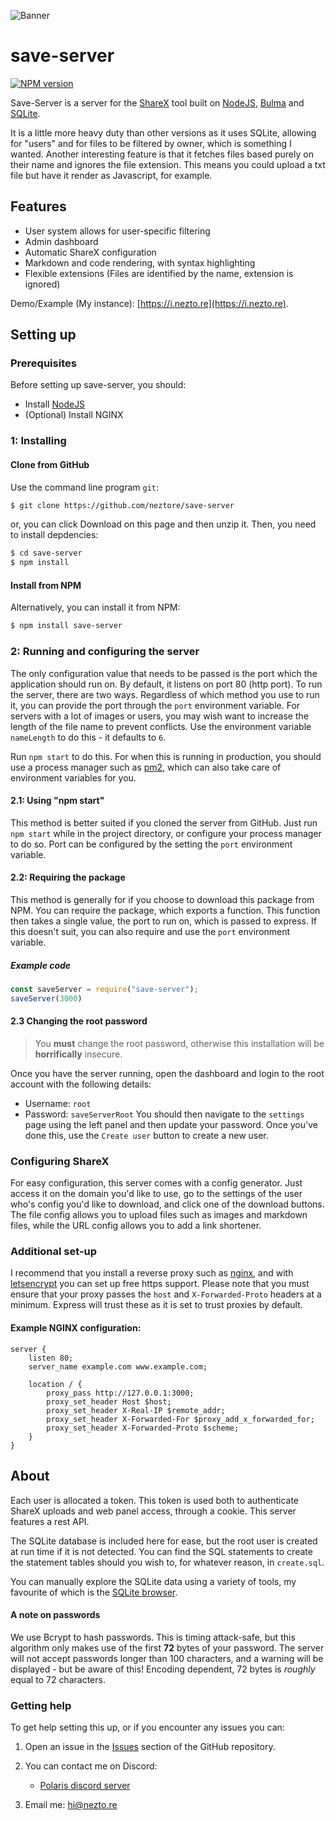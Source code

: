 ![Banner](https://i.imgur.com/3u9rTNm.png)

# save-server
<a href="https://npmjs.org/package/save-server" title="View this project on NPM" rel="nofollow"><img src="https://img.shields.io/npm/v/save-server.svg" alt="NPM version"></a>

Save-Server is a server for the [ShareX](https://getsharex.com/) tool built on [NodeJS](https://nodejs.org/en/), [Bulma](https://bulma.io) and [SQLite](https://sqlite.org/).

It is a little more heavy duty than other versions as it uses SQLite, allowing for "users" and for files to be filtered by owner, which is something I wanted.
Another interesting feature is that it fetches files based purely on their name and ignores the file extension. This means you could upload a txt file but have it render as Javascript, for example. 

## Features
- User system allows for user-specific filtering
- Admin dashboard
- Automatic ShareX configuration
- Markdown and code rendering, with syntax highlighting
- Flexible extensions (Files are identified by the name, extension is ignored)

Demo/Example (My instance): [https://i.nezto.re](https://i.nezto.re).

## Setting up
### Prerequisites
Before setting up save-server, you should:
- Install [NodeJS](https://nodejs.org/en/)
- (Optional) Install NGINX

### 1: Installing

#### Clone from GitHub
Use the command line program `git`:
```bash
$ git clone https://github.com/neztore/save-server
```
or, you can click Download on this page and then unzip it.
Then, you need to install depdencies:
```bash
$ cd save-server
$ npm install
```

#### Install from NPM
Alternatively, you can install it from NPM:
```bash
$ npm install save-server
```


### 2: Running and configuring the server
The only configuration value that needs to be passed is the port which the application should run on. By default, it listens on port 80 (http port).
To run the server, there are two ways. Regardless of which method you use to run it, you can provide the port through the `port` environment variable.
For servers with a lot of images or users, you may wish want to increase the length of the file name to prevent conflicts. Use the environment variable `nameLength` to do this - it defaults to `6`.

Run `npm start` to do this. For when this is running in production, you should use a process manager such as [pm2](https://pm2.keymetrics.io/), which can also take care of environment variables for you.

#### 2.1: Using "npm start"
This method is better suited if you cloned the server from GitHub. Just run `npm start` while in the project directory, or configure your process manager to do so.
Port can be configured by the setting the `port` environment variable.

#### 2.2:  Requiring the package
This method is generally for if you choose to download this package from NPM. You can require the package, which exports a function.
This function then takes a single value, the port to run on, which is passed to express. If this doesn't suit, you can also require and use the `port` environment variable.

##### Example code
```js
const saveServer = require("save-server");
saveServer(3000)
```

#### 2.3 Changing the root password
> You **must** change the root password, otherwise this installation will be **horrifically** insecure.

Once you have the server running, open the dashboard and login to the root account with the following details:
- Username: `root`
- Password: `saveServerRoot`
You should then navigate to the `settings` page using the left panel and then update your password.
Once you've done this, use the `Create user` button to create a new user.

### Configuring ShareX
For easy configuration, this server comes with a config generator. Just access it on the domain you'd like to use, go to the settings of the user who's config you'd like to download, and click one of the download buttons.
The file config allows you to upload files such as images and markdown files, while the URL config allows you to add a link shortener.

### Additional set-up
I recommend that you install a reverse proxy such as [nginx](https://www.nginx.com/), and with [letsencrypt](https://letsencrypt.org/) you can set up free https support.
Please note that you must ensure that your proxy passes the `host` and `X-Forwarded-Proto` headers at a minimum. Express will trust these as it is set to trust proxies by default.

#### Example NGINX configuration:

    server {
        listen 80;
        server_name example.com www.example.com;
    
        location / {
            proxy_pass http://127.0.0.1:3000;
            proxy_set_header Host $host;
            proxy_set_header X-Real-IP $remote_addr;
            proxy_set_header X-Forwarded-For $proxy_add_x_forwarded_for;
            proxy_set_header X-Forwarded-Proto $scheme;
        }
    }
## About
Each user is allocated a token. This token is used both to authenticate ShareX uploads and web panel access, through a cookie. This server features a rest API.

The SQLite database is included here for ease, but the root user is created at run time if it is not detected. You can find the SQL statements to create the statement tables should you wish to, for whatever reason, in `create.sql`.  

You can manually explore the SQLite data using a variety of tools, my favourite of which is the [SQLite browser](https://sqlitebrowser.org/).

#### A note on passwords
We use Bcrypt to hash passwords. This is timing attack-safe, but this algorithm only makes use of the first **72** bytes of your password.
The server will not accept passwords longer than 100 characters, and a warning will be displayed - but be aware of this! Encoding dependent, 72 bytes is *roughly* equal to 72 characters.

### Getting help
To get help setting this up, or if you encounter any issues you can:
1. Open an issue in the [Issues](https://github.com/Neztore/Save-Server) section of the GitHub repository.
2. You can contact me on Discord:
    - [Polaris discord server](https://discord.gg/QevWabU)
   
3. Email me: [hi@nezto.re](mailto:hi@nezto.re)
